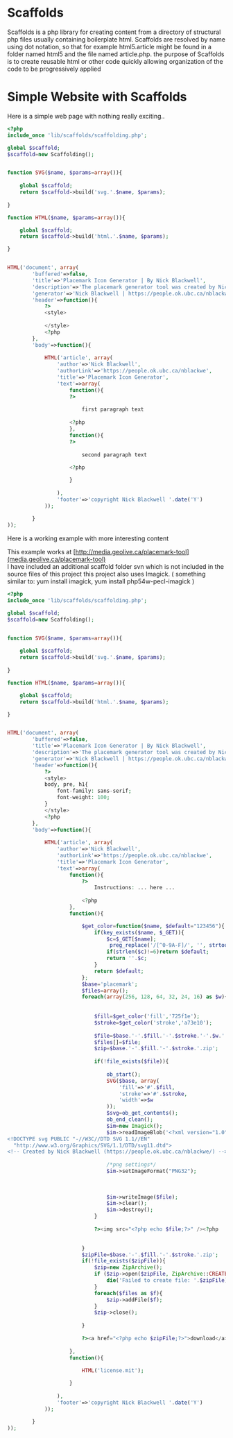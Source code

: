Scaffolds
=========

Scaffolds is a php library for creating content from a directory of structural php files usually containing boilerplate html. Scaffolds are resolved by name using dot notation, so that for example html5.article might be found in a folder named html5 and the file named article.php. the purpose of Scaffolds is to create reusable html or other code quickly allowing organization of the code to be progressively applied 

Simple Website with Scaffolds
=========

Here is a simple web page with nothing really exciting..

```php
<?php
include_once 'lib/scaffolds/scaffolding.php';

global $scaffold;
$scaffold=new Scaffolding();


function SVG($name, $params=array()){
	
	global $scaffold;
	return $scaffold->build('svg.'.$name, $params);
	
}

function HTML($name, $params=array()){

	global $scaffold;
	return $scaffold->build('html.'.$name, $params);

}


HTML('document', array(
		'buffered'=>false,
		'title'=>'Placemark Icon Generator | By Nick Blackwell',
		'description'=>'The placemark generator tool was created by Nick Blackwell. The tool allows you to generate custom placemark icons by adjusting styles and overlays',
		'generator'=>'Nick Blackwell | https://people.ok.ubc.ca/nblackwe',
		'header'=>function(){
			?>
			<style>
			
			</style>
			<?php 		
		},
		'body'=>function(){
			
			HTML('article', array(
				'author'=>'Nick Blackwell',
				'authorLink'=>'https://people.ok.ubc.ca/nblackwe',
				'title'=>'Placemark Icon Generator',
				'text'=>array(
					function(){
					?>
						
						first paragraph text
							
					<?php 
					},
					function(){
					?>
						
						second paragraph text
							
					<?php 

					}
					
				),
				'footer'=>'copyright Nick Blackwell '.date('Y')
			));
				
		}
));
```



Here is a working example with more interesting content

This example works at [http://media.geolive.ca/placemark-tool](media.geolive.ca/placemark-tool)  
I have included an additional scaffold folder svn which is not included in the source files of this project this project also 
uses Imagick. ( something similar to: yum install imagick, yum install php54w-pecl-imagick ) 



```php
<?php
include_once 'lib/scaffolds/scaffolding.php';

global $scaffold;
$scaffold=new Scaffolding();


function SVG($name, $params=array()){
	
	global $scaffold;
	return $scaffold->build('svg.'.$name, $params);
	
}

function HTML($name, $params=array()){

	global $scaffold;
	return $scaffold->build('html.'.$name, $params);

}


HTML('document', array(
		'buffered'=>false,
		'title'=>'Placemark Icon Generator | By Nick Blackwell',
		'description'=>'The placemark generator tool was created by Nick Blackwell. The tool allows you to generate custom placemark icons by adjusting styles and overlays',
		'generator'=>'Nick Blackwell | https://people.ok.ubc.ca/nblackwe',
		'header'=>function(){
			?>
			<style>
			body, pre, h1{
				font-family: sans-serif;
				font-weight: 100;
			}
			</style>
			<?php 		
		},
		'body'=>function(){
			
			HTML('article', array(
				'author'=>'Nick Blackwell',
				'authorLink'=>'https://people.ok.ubc.ca/nblackwe',
				'title'=>'Placemark Icon Generator',
				'text'=>array(
					function(){
						?>
							Instructions: ... here ...
							
						<?php 
					},
					function(){

						$get_color=function($name, $default="123456"){
							if(key_exists($name, $_GET)){
								$c=$_GET[$name];
								 preg_replace('/[^0-9A-F]/', '', strtoupper($c));
								if(strlen($c)!=6)return $default;
								return ''.$c;
							}
							return $default;
						};
						$base='placemark';
						$files=array();
						foreach(array(256, 128, 64, 32, 24, 16) as $w){
							
							
							$fill=$get_color('fill','725f1e');
							$stroke=$get_color('stroke','a73e10');
							
							$file=$base.'-'.$fill.'-'.$stroke.'-'.$w.'.png';
							$files[]=$file;
							$zip=$base.'-'.$fill.'-'.$stroke.'.zip';
							
							if(!file_exists($file)){
							
								ob_start();
								SVG($base, array(
									'fill'=>'#'.$fill,
									'stroke'=>'#'.$stroke,
									'width'=>$w
								));
								$svg=ob_get_contents();
								ob_end_clean();
								$im=new Imagick();
								$im->readImageBlob('<?xml version="1.0" encoding="UTF-8"?>
<!DOCTYPE svg PUBLIC "-//W3C//DTD SVG 1.1//EN"
  "http://www.w3.org/Graphics/SVG/1.1/DTD/svg11.dtd">
<!-- Created by Nick Blackwell (https://people.ok.ubc.ca/nblackwe/) -->'.$svg);
							
								/*png settings*/
								$im->setImageFormat("PNG32");
								
								
								
								$im->writeImage($file);
								$im->clear();
								$im->destroy();
							}
							
							?><img src="<?php echo $file;?>" /><?php 
							

						}
						$zipFile=$base.'-'.$fill.'-'.$stroke.'.zip';
						if(!file_exists($zipFile)){
							$zip=new ZipArchive();
							if ($zip->open($zipFile, ZipArchive::CREATE)!==TRUE) {
								die('Failed to create file: '.$zipFile);
							}
							foreach($files as $f){
								$zip->addFile($f);
							}
							$zip->close();
	
						}
						
						?><a href="<?php echo $zipFile;?>">download</a><?php 
						
					},
					function(){
			
						HTML('license.mit');						

					}
					
				),
				'footer'=>'copyright Nick Blackwell '.date('Y')
			));
				
		}
));
